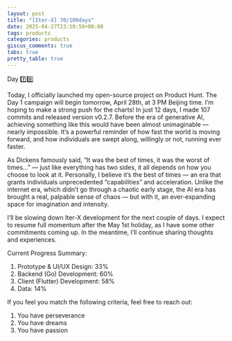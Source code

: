 ```yaml
---
layout: post
title: "[Iter-X] 70/100days"
date: 2025-04-27T23:59:59+08:00
tags: products
categories: products
giscus_comments: true
tabs: true
pretty_table: true
---
```


Day 7️⃣0️⃣

Today, I officially launched my open-source project on Product Hunt. The Day 1 campaign will begin tomorrow, April 28th, at 3 PM Beijing time. I’m hoping to make a strong push for the charts!
In just 12 days, I made 107 commits and released version v0.2.7. Before the era of generative AI, achieving something like this would have been almost unimaginable — nearly impossible. It’s a powerful reminder of how fast the world is moving forward, and how individuals are swept along, willingly or not, running ever faster.

As Dickens famously said, “It was the best of times, it was the worst of times…” — just like everything has two sides, it all depends on how you choose to look at it. Personally, I believe it’s the best of times — an era that grants individuals unprecedented “capabilities” and acceleration.
Unlike the internet era, which didn’t go through a chaotic early stage, the AI era has brought a real, palpable sense of chaos — but with it, an ever-expanding space for imagination and intensity.

I’ll be slowing down Iter-X development for the next couple of days. I expect to resume full momentum after the May 1st holiday, as I have some other commitments coming up. In the meantime, I’ll continue sharing thoughts and experiences.

Current Progress Summary:

1. Prototype & UI/UX Design: 33%
2. Backend (Go) Development: 60%
3. Client (Flutter) Development: 58%
4. Data: 14%

If you feel you match the following criteria, feel free to reach out:

1. You have perseverance
2. You have dreams
3. You have passion
